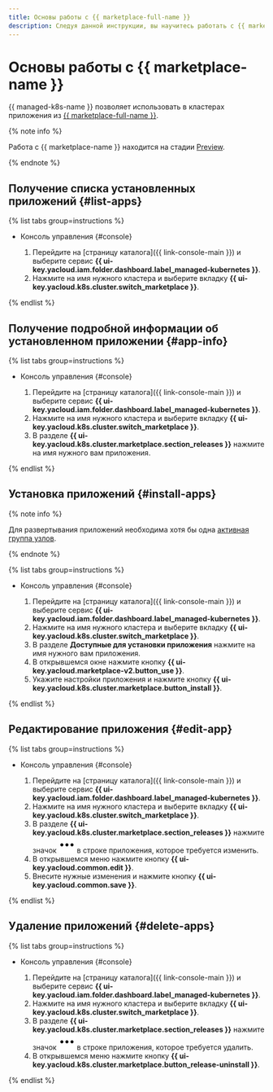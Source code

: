 ```yaml
---
title: Основы работы с {{ marketplace-full-name }}
description: Следуя данной инструкции, вы научитесь работать с {{ marketplace-name }}.
---
```


# Основы работы с {{ marketplace-name }}


{{ managed-k8s-name }} позволяет использовать в кластерах приложения из [{{ marketplace-full-name }}](/marketplace).

{% note info %}

Работа с {{ marketplace-name }} находится на стадии [Preview](../../../overview/concepts/launch-stages.md).

{% endnote %}

## Получение списка установленных приложений {#list-apps}

{% list tabs group=instructions %}

- Консоль управления {#console}

  1. Перейдите на [страницу каталога]({{ link-console-main }}) и выберите сервис **{{ ui-key.yacloud.iam.folder.dashboard.label_managed-kubernetes }}**.
  1. Нажмите на имя нужного кластера и выберите вкладку **{{ ui-key.yacloud.k8s.cluster.switch_marketplace }}**.

{% endlist %}

## Получение подробной информации об установленном приложении {#app-info}

{% list tabs group=instructions %}

- Консоль управления {#console}

  1. Перейдите на [страницу каталога]({{ link-console-main }}) и выберите сервис **{{ ui-key.yacloud.iam.folder.dashboard.label_managed-kubernetes }}**.
  1. Нажмите на имя нужного кластера и выберите вкладку **{{ ui-key.yacloud.k8s.cluster.switch_marketplace }}**.
  1. В разделе **{{ ui-key.yacloud.k8s.cluster.marketplace.section_releases }}** нажмите на имя нужного вам приложения.

{% endlist %}

## Установка приложений {#install-apps}

{% note info %}

Для развертывания приложений необходима хотя бы одна [активная группа узлов](../node-group/node-group-create.md).

{% endnote %}

{% list tabs group=instructions %}

- Консоль управления {#console}

  1. Перейдите на [страницу каталога]({{ link-console-main }}) и выберите сервис **{{ ui-key.yacloud.iam.folder.dashboard.label_managed-kubernetes }}**.
  1. Нажмите на имя нужного кластера и выберите вкладку **{{ ui-key.yacloud.k8s.cluster.switch_marketplace }}**.
  1. В разделе **Доступные для установки приложения** нажмите на имя нужного вам приложения.
  1. В открывшемся окне нажмите кнопку **{{ ui-key.yacloud.marketplace-v2.button_use }}**.
  1. Укажите настройки приложения и нажмите кнопку **{{ ui-key.yacloud.k8s.cluster.marketplace.button_install }}**.

{% endlist %}

## Редактирование приложения {#edit-app}

{% list tabs group=instructions %}

- Консоль управления {#console}

  1. Перейдите на [страницу каталога]({{ link-console-main }}) и выберите сервис **{{ ui-key.yacloud.iam.folder.dashboard.label_managed-kubernetes }}**.
  1. Нажмите на имя нужного кластера и выберите вкладку **{{ ui-key.yacloud.k8s.cluster.switch_marketplace }}**.
  1. В разделе **{{ ui-key.yacloud.k8s.cluster.marketplace.section_releases }}** нажмите значок ![image](../../../_assets/console-icons/ellipsis.svg) в строке приложения, которое требуется изменить.
  1. В открывшемся меню нажмите кнопку **{{ ui-key.yacloud.common.edit }}**.
  1. Внесите нужные изменения и нажмите кнопку **{{ ui-key.yacloud.common.save }}**.

{% endlist %}

## Удаление приложений {#delete-apps}

{% list tabs group=instructions %}

- Консоль управления {#console}

  1. Перейдите на [страницу каталога]({{ link-console-main }}) и выберите сервис **{{ ui-key.yacloud.iam.folder.dashboard.label_managed-kubernetes }}**.
  1. Нажмите на имя нужного кластера и выберите вкладку **{{ ui-key.yacloud.k8s.cluster.switch_marketplace }}**.
  1. В разделе **{{ ui-key.yacloud.k8s.cluster.marketplace.section_releases }}** нажмите значок ![image](../../../_assets/console-icons/ellipsis.svg) в строке приложения, которое требуется удалить.
  1. В открывшемся меню нажмите кнопку **{{ ui-key.yacloud.k8s.cluster.marketplace.button_release-uninstall }}**.

{% endlist %}